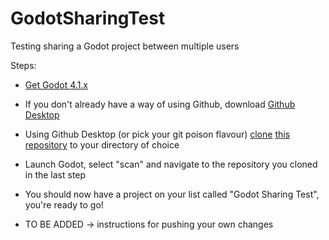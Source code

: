 # GodotSharingTest
Testing sharing a Godot project between multiple users

Steps:
* [Get Godot 4.1.x](https://godotengine.org/download/windows/)
* If you don't already have a way of using Github, download [Github Desktop](https://desktop.github.com/)
* Using Github Desktop (or pick your git poison flavour) [clone](https://www.youtube.com/watch?v=PoZNIbs_wx8) [this repository](https://github.com/psmclancy/GodotSharingTest) to your directory of choice
* Launch Godot, select "scan" and navigate to the repository you cloned in the last step
* You should now have a project on your list called "Godot Sharing Test", you're ready to go!

* TO BE ADDED -> instructions for pushing your own changes
